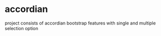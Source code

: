 # accordian
project consists of accordian bootstrap features with single and multiple selection option
